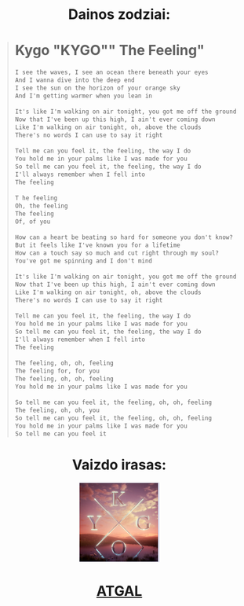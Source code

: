 <center>

# **Dainos zodziai:**
</center>

> # **Kygo "KYGO"" The Feeling"**
>
>```
> I see the waves, I see an ocean there beneath your eyes
> And I wanna dive into the deep end
> I see the sun on the horizon of your orange sky
> And I'm getting warmer when you lean in
>
> It's like I'm walking on air tonight, you got me off the ground
> Now that I've been up this high, I ain't ever coming down
> Like I'm walking on air tonight, oh, above the clouds
> There's no words I can use to say it right
>
> Tell me can you feel it, the feeling, the way I do
> You hold me in your palms like I was made for you
> So tell me can you feel it, the feeling, the way I do
> I'll always remember when I fell into
> The feeling
>
>T he feeling
> Oh, the feeling
> The feeling
> Of, of you
>
> How can a heart be beating so hard for someone you don't know?
> But it feels like I've known you for a lifetime
> How can a touch say so much and cut right through my soul?
> You've got me spinning and I don't mind
>
> It's like I'm walking on air tonight, you got me off the ground
> Now that I've been up this high, I ain't ever coming down
> Like I'm walking on air tonight, oh, above the clouds
> There's no words I can use to say it right
>
> Tell me can you feel it, the feeling, the way I do
> You hold me in your palms like I was made for you
> So tell me can you feel it, the feeling, the way I do
> I'll always remember when I fell into
> The feeling
>
> The feeling, oh, oh, feeling
> The feeling for, for you
> The feeling, oh, oh, feeling
> You hold me in your palms like I was made for you
>
> So tell me can you feel it, the feeling, oh, oh, feeling
> The feeling, oh, oh, you
> So tell me can you feel it, the feeling, oh, oh, feeling
> You hold me in your palms like I was made for you
> So tell me can you feel it
>```
<center>

# Vaizdo irasas: 
[![alt text](image.png)](https://www.youtube.com/watch?v=sZkaKJxo6uE)


#  [**ATGAL**](../contents.md)

 </center>

 